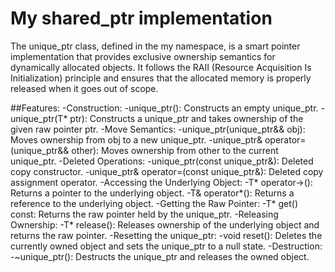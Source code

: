 # My shared_ptr implementation

The unique_ptr class, defined in the my namespace, is a smart pointer implementation that provides exclusive ownership semantics for dynamically allocated objects. It follows the RAII (Resource Acquisition Is Initialization) principle and ensures that the allocated memory is properly released when it goes out of scope.

##Features:
-Construction:
-unique_ptr(): Constructs an empty unique_ptr.
-unique_ptr(T* ptr): Constructs a unique_ptr and takes ownership of the given raw pointer ptr.
-Move Semantics:
-unique_ptr(unique_ptr&& obj): Moves ownership from obj to a new unique_ptr.
-unique_ptr& operator=(unique_ptr&& other): Moves ownership from other to the current unique_ptr.
-Deleted Operations:
-unique_ptr(const unique_ptr&): Deleted copy constructor.
-unique_ptr& operator=(const unique_ptr&): Deleted copy assignment operator.
-Accessing the Underlying Object:
-T* operator->(): Returns a pointer to the underlying object.
-T& operator*(): Returns a reference to the underlying object.
-Getting the Raw Pointer:
-T* get() const: Returns the raw pointer held by the unique_ptr.
-Releasing Ownership:
-T* release(): Releases ownership of the underlying object and returns the raw pointer.
-Resetting the unique_ptr:
-void reset(): Deletes the currently owned object and sets the unique_ptr to a null state.
-Destruction:
-~unique_ptr(): Destructs the unique_ptr and releases the owned object.
